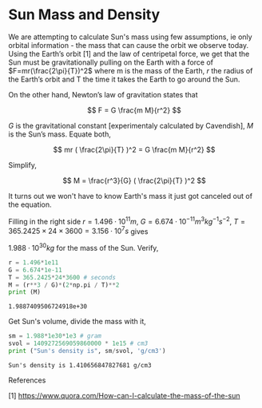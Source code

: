 # Sun Mass and Density

We are attempting to calculate Sun's mass using few assumptions, ie
only orbital information - the mass that can cause the orbit we
observe today. Using the Earth’s orbit [1] and the law of centripetal
force, we get that the Sun must be gravitationally pulling on the
Earth with a force of $F=mr(\frac{2\pi}{T})^2$ where m is the mass of
the Earth, $r$ the radius of the Earth’s orbit and T the time it takes
the Earth to go around the Sun.

On the other hand, Newton’s law of gravitation states that

$$
F = G \frac{m M}{r^2}
$$

$G$ is the gravitational constant [experimentaly calculated by
Cavendish], $M$ is the Sun’s mass. Equate both,

$$
mr ( \frac{2\pi}{T} )^2 = G \frac{m M}{r^2}
$$

Simplify,

$$
M = \frac{r^3}{G} ( \frac{2\pi}{T} )^2
$$

It turns out we won't have to know Earth's mass it just got canceled
out of the equation.

Filling in the right side $r=1.496 \cdot 10^{11} m$,
$G=6.674⋅10^{−11} m^3 kg^{−1}s^{−2}$, $T=365.2425×24×3600=3.156 \cdot 10^7 s$
gives

$1.988 \cdot 10^{30} kg$ for the mass of the Sun. Verify,

```python
r = 1.496*1e11
G = 6.674*1e-11
T = 365.2425*24*3600 # seconds
M = (r**3 / G)*(2*np.pi / T)**2
print (M)
```

```text
1.9887409506724918e+30
```

Get Sun's volume, divide the mass with it,


```python
sm = 1.988*1e30*1e3 # gram
svol = 1409272569059860000 * 1e15 # cm3
print ("Sun's density is", sm/svol, 'g/cm3')
```

```text
Sun's density is 1.410656847827681 g/cm3
```

References

[1] https://www.quora.com/How-can-I-calculate-the-mass-of-the-sun



